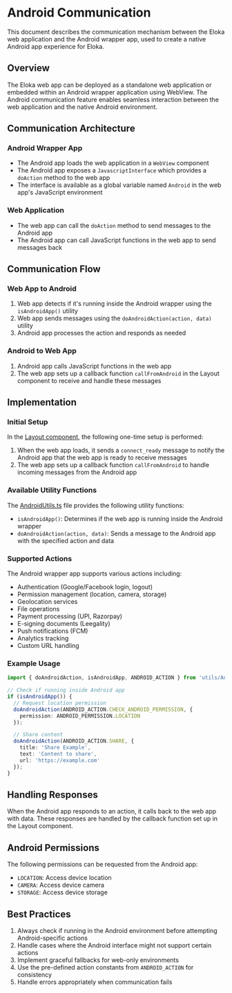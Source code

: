 # Android Communication

This document describes the communication mechanism between the Eloka web application and the Android wrapper app, used to create a native Android app experience for Eloka.

## Overview

The Eloka web app can be deployed as a standalone web application or embedded within an Android wrapper application using WebView. The Android communication feature enables seamless interaction between the web application and the native Android environment.

## Communication Architecture

### Android Wrapper App
- The Android app loads the web application in a `WebView` component
- The Android app exposes a `JavascriptInterface` which provides a `doAction` method to the web app
- The interface is available as a global variable named `Android` in the web app's JavaScript environment

### Web Application
- The web app can call the `doAction` method to send messages to the Android app
- The Android app can call JavaScript functions in the web app to send messages back

## Communication Flow

### Web App to Android
1. Web app detects if it's running inside the Android wrapper using the `isAndroidApp()` utility
2. Web app sends messages using the `doAndroidAction(action, data)` utility
3. Android app processes the action and responds as needed

### Android to Web App
1. Android app calls JavaScript functions in the web app
2. The web app sets up a callback function `callFromAndroid` in the Layout component to receive and handle these messages

## Implementation

### Initial Setup

In the [Layout component](layout-components/Layout/Layout.tsx), the following one-time setup is performed:

1. When the web app loads, it sends a `connect_ready` message to notify the Android app that the web app is ready to receive messages
2. The web app sets up a callback function `callFromAndroid` to handle incoming messages from the Android app

### Available Utility Functions

The [AndroidUtils.ts](utils/AndroidUtils.ts) file provides the following utility functions:

- `isAndroidApp()`: Determines if the web app is running inside the Android wrapper
- `doAndroidAction(action, data)`: Sends a message to the Android app with the specified action and data

### Supported Actions

The Android wrapper app supports various actions including:

- Authentication (Google/Facebook login, logout)
- Permission management (location, camera, storage)
- Geolocation services
- File operations
- Payment processing (UPI, Razorpay)
- E-signing documents (Leegality)
- Push notifications (FCM)
- Analytics tracking
- Custom URL handling

### Example Usage

```typescript
import { doAndroidAction, isAndroidApp, ANDROID_ACTION } from 'utils/AndroidUtils';

// Check if running inside Android app
if (isAndroidApp()) {
  // Request location permission
  doAndroidAction(ANDROID_ACTION.CHECK_ANDROID_PERMISSION, {
    permission: ANDROID_PERMISSION.LOCATION
  });

  // Share content
  doAndroidAction(ANDROID_ACTION.SHARE, {
    title: 'Share Example',
    text: 'Content to share',
    url: 'https://example.com'
  });
}
```

## Handling Responses

When the Android app responds to an action, it calls back to the web app with data. These responses are handled by the callback function set up in the Layout component.

## Android Permissions

The following permissions can be requested from the Android app:

- `LOCATION`: Access device location
- `CAMERA`: Access device camera
- `STORAGE`: Access device storage

## Best Practices

1. Always check if running in the Android environment before attempting Android-specific actions
2. Handle cases where the Android interface might not support certain actions
3. Implement graceful fallbacks for web-only environments
4. Use the pre-defined action constants from `ANDROID_ACTION` for consistency
5. Handle errors appropriately when communication fails